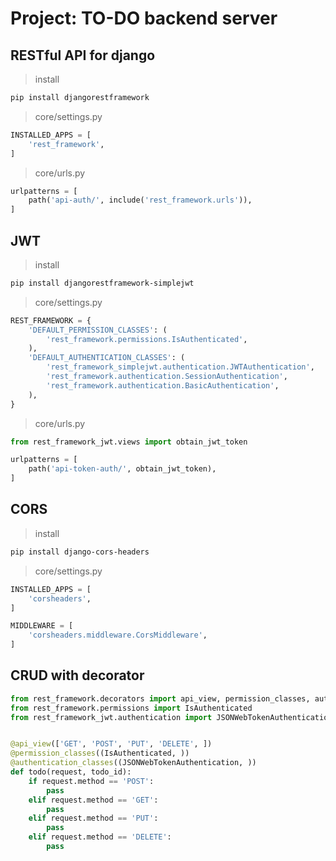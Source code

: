 # Project: TO-DO backend server

## RESTful API for django

> install

```bash
pip install djangorestframework
```

> core/settings.py

```python
INSTALLED_APPS = [
    'rest_framework',
]
```

> core/urls.py

```python
urlpatterns = [
    path('api-auth/', include('rest_framework.urls')),
]
```

## JWT

> install

```bash
pip install djangorestframework-simplejwt
```

> core/settings.py

```python
REST_FRAMEWORK = {
    'DEFAULT_PERMISSION_CLASSES': (
        'rest_framework.permissions.IsAuthenticated',
    ),
    'DEFAULT_AUTHENTICATION_CLASSES': (
        'rest_framework_simplejwt.authentication.JWTAuthentication',
        'rest_framework.authentication.SessionAuthentication',
        'rest_framework.authentication.BasicAuthentication',
    ),
}
```

> core/urls.py

```python
from rest_framework_jwt.views import obtain_jwt_token

urlpatterns = [
    path('api-token-auth/', obtain_jwt_token),
]
```

## CORS

> install

```bash
pip install django-cors-headers
```

> core/settings.py

```python
INSTALLED_APPS = [
    'corsheaders',
]

MIDDLEWARE = [
    'corsheaders.middleware.CorsMiddleware',
]
```

## CRUD with decorator

```python
from rest_framework.decorators import api_view, permission_classes, authentication_classes
from rest_framework.permissions import IsAuthenticated
from rest_framework_jwt.authentication import JSONWebTokenAuthentication


@api_view(['GET', 'POST', 'PUT', 'DELETE', ])
@permission_classes((IsAuthenticated, ))
@authentication_classes((JSONWebTokenAuthentication, ))
def todo(request, todo_id):
    if request.method == 'POST':
        pass
    elif request.method == 'GET':
        pass
    elif request.method == 'PUT':
        pass
    elif request.method == 'DELETE':
        pass
```
